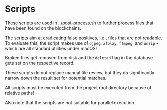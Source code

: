 # Scripts

These scripts are used in [../post-process.sh](../post-process.sh) to further process files that have been found on the blockchains.

The scripts aim at eradicating false positives, i.e., files that are not readable.
To evaluate this, the script makes use of `djpeg`, `afplay`, `ffmpeg`, and `unzip` - which are all standard utilities under macOS!

Broken files get removed from disk and the `deleted` flag in the database gets set on the respective record.

These scripts do not replace manual file review, but they do significantly narrow down the result set for potential matches.

All scripts must be executed from the project root directory because of relative paths!

Also note that the scripts are not suitable for parallel execution.